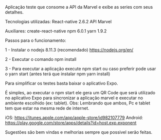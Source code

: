 Aplicação teste que consome a API da Marvel e exibe as series com seus detalhes.

Tecnologias utilizadas:
React-native 2.6.2
API Marvel

Auxiliares:
create-react-native 
npm 6.0.1
yarn 1.9.2

Passos para o funcionamento:

1 - Instalar o nodejs 8.11.3 (recomendado) https://nodejs.org/en/

2 - Executar o comando npm install

3 - Para executar a aplicação execute npm start ou caso preferir pode usar o yarn start (antes terá que instalar npm yarn install)

Para simplificar os testes basta baixar o aplicativo Expo.

É simples, ao executar o npm start ele gera um QR Code que será utilizado no aplicativo Expo para sincronizar a aplicação marvel e executar no ambiente escolhido (ex: tablet). Obs: Lembrando que ambos, Pc e tablet tem que estar na mesma rede de internet.

iOS: https://itunes.apple.com/app/apple-store/id982107779
Android: https://play.google.com/store/apps/details?id=host.exp.exponent


Sugestões são bem vindas e melhorias sempre que possivel serão feitas.




